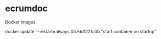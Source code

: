 # ecrumdoc
Docker images

docker update --restart=always 0576df221c0b  "start container on startup"
